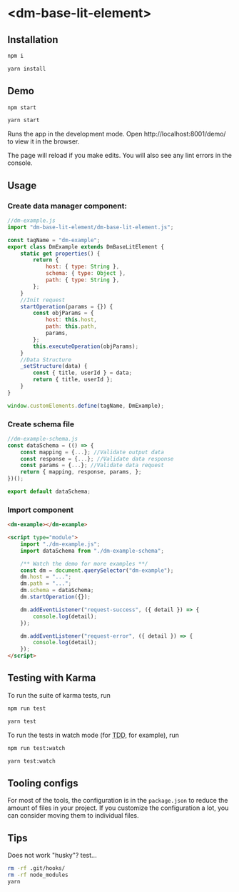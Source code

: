# \<dm-base-lit-element>

## Installation

```bash
npm i
```

```bash
yarn install
```

## Demo

```bash
npm start
```

```bash
yarn start
```

Runs the app in the development mode.
Open http://localhost:8001/demo/ to view it in the browser.

The page will reload if you make edits.
You will also see any lint errors in the console.

## Usage

### Create data manager component:

```javascript
//dm-example.js
import "dm-base-lit-element/dm-base-lit-element.js";

const tagName = "dm-example";
export class DmExample extends DmBaseLitElement {
	static get properties() {
		return {
			host: { type: String },
			schema: { type: Object },
			path: { type: String },
		};
	}
	//Init request
	startOperation(params = {}) {
		const objParams = {
			host: this.host,
			path: this.path,
			params,
		};
		this.executeOperation(objParams);
	}
	//Data Structure
	_setStructure(data) {
		const { title, userId } = data;
		return { title, userId };
	}
}

window.customElements.define(tagName, DmExample);
```

### Create schema file

```javascript
//dm-example-schema.js
const dataSchema = (() => {
	const mapping = {...}; //Validate output data
	const response = {...}; //Validate data response
	const params = {...}; //Validate data request
	return { mapping, response, params, };
})();

export default dataSchema;
```

### Import component

```html
<dm-example></dm-example>

<script type="module">
	import "./dm-example.js";
	import dataSchema from "./dm-example-schema";

	/** Watch the demo for more examples **/
	const dm = document.querySelector("dm-example");
	dm.host = "...";
	dm.path = "...";
	dm.schema = dataSchema;
	dm.startOperation({});

	dm.addEventListener("request-success", ({ detail }) => {
		console.log(detail);
	});

	dm.addEventListener("request-error", ({ detail }) => {
		console.log(detail);
	});
</script>
```

## Testing with Karma

To run the suite of karma tests, run

```bash
npm run test
```

```bash
yarn test
```

To run the tests in watch mode (for <abbr title="test driven development">TDD</abbr>, for example), run

```bash
npm run test:watch
```

```bash
yarn test:watch
```

## Tooling configs

For most of the tools, the configuration is in the `package.json` to reduce the amount of files in your project.
If you customize the configuration a lot, you can consider moving them to individual files.

## Tips

Does not work "husky"? test...

```bash
rm -rf .git/hooks/
rm -rf node_modules
yarn
```
